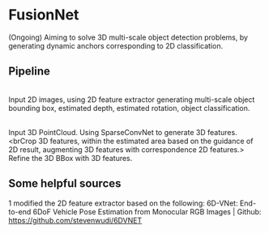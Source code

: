 # FusionNet
(Ongoing) Aiming to solve 3D multi-scale object detection problems, by generating dynamic anchors corresponding to 2D classification.
## Pipeline

<br>Input 2D images, using 2D feature extractor generating multi-scale object bounding box, estimated depth, estimated rotation, object classification.</br>

<br>Input 3D PointCloud. Using SparseConvNet to generate 3D features.</br>
<brCrop 3D features, within the estimated area based on the guidance of 2D result, augmenting 3D features with correspondence 2D features.\>
<br>Refine the 3D BBox with 3D features.</br>

## Some helpful sources
1 modified the 2D feature extractor based on the following:
6D-VNet: End-to-end 6DoF Vehicle Pose Estimation from Monocular RGB Images | Github: https://github.com/stevenwudi/6DVNET
